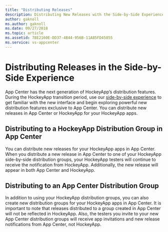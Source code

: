 ```yaml
---
title: "Distributing Releases"
description: Distributing New Releases with the Side-by-Side Experience
author: gaknoll
ms.author: gaknoll
ms.date: 09/27/2018
ms.topic: article
ms.assetid: 78E2160E-DD37-4844-956B-11A85FD45855
ms.service: vs-appcenter
---
```


# Distributing Releases in the Side-by-Side Experience

App Center has the next generation of HockeyApp’s distribution features. During the HockeyApp transition period, use our [side-by-side experience]( ~/migration/hockeyapp/side-by-side.md) to get familiar with the new interface and begin exploring powerful new distribution features exclusive to App Center. You can distribute new releases in App Center or HockeyApp for your HockeyApp apps. 

## Distributing to a HockeyApp Distribution Group in App Center 

You can distribute new releases for your HockeyApp apps in App Center. When you distribute a new release in App Center to one of your HockeyApp side-by-side distribution groups, your HockeyApp testers will continue to receive the notification from HockeyApp. Additionally, the new release will appear in both App Center and HockeyApp. 

## Distributing to an App Center Distribution Group

In addition to using your HockeyApp distribution groups, you can also create new distribution groups for your HockeyApp apps in App Center. It is important to note that releases distributed to a group created in App Center will not be reflected in HockeyApp. Also, the testers you invite to your new App Center distribution groups will receive app invitations and new release notifications from App Center, not HockeyApp. 

